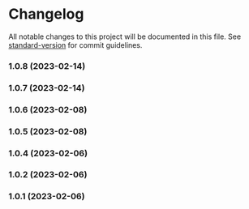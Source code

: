 # Changelog

All notable changes to this project will be documented in this file. See [standard-version](https://github.com/conventional-changelog/standard-version) for commit guidelines.

### 1.0.8 (2023-02-14)

### 1.0.7 (2023-02-14)

### 1.0.6 (2023-02-08)

### 1.0.5 (2023-02-08)

### 1.0.4 (2023-02-06)

### 1.0.2 (2023-02-06)

### 1.0.1 (2023-02-06)
